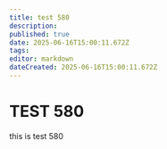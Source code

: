 ```yaml
---
title: test 580
description: 
published: true
date: 2025-06-16T15:00:11.672Z
tags: 
editor: markdown
dateCreated: 2025-06-16T15:00:11.672Z
---
```


# TEST 580
this is test 580
